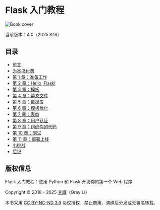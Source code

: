# Flask 入门教程

![Book cover](cover.jpg)

当前版本：4.0（2025.8.16）

## 目录

* [前言](0-preface.md)
* [为本书付费](0-pay.md)
* [第 1 章：准备工作](1-preparation.md)
* [第 2 章：Hello, Flask!](2-hello.md)
* [第 3 章：模板](3-template.md)
* [第 4 章：静态文件](4-static.md)
* [第 5 章：数据库](5-database.md)
* [第 6 章：模板优化](6-advanced-template.md)
* [第 7 章：表单](7-form.md)
* [第 8 章：用户认证](8-auth.md)
* [第 9 章：组织你的代码](9-organize.md)
* [第 10 章：测试](10-test.md)
* [第 11 章：部署上线](11-deployment.md)
* [小挑战](12-challenge.md)
* [后记](13-postscript.md)

## 版权信息

Flask 入门教程：使用 Python 和 Flask 开发你的第一个 Web 程序

Copyright © 2018 - 2025 [李辉](http://greyli.com)（Grey Li）

本书采用 [CC BY-NC-ND 3.0](https://creativecommons.org/licenses/by-nc-nd/3.0/deed.zh) 协议授权，禁止商用、演绎后分发或无署名转载。
